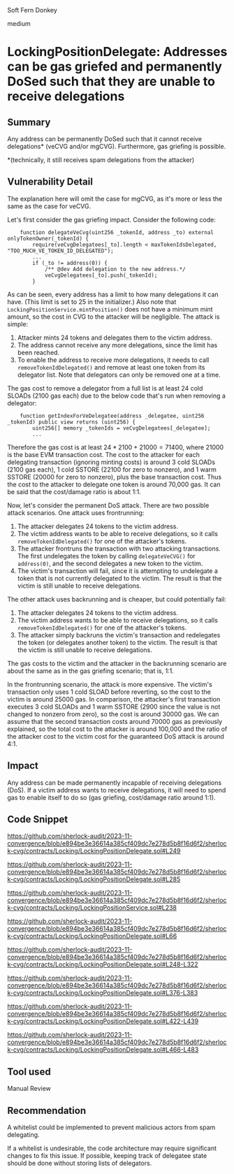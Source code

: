 Soft Fern Donkey

medium

# LockingPositionDelegate: Addresses can be gas griefed and permanently DoSed such that they are unable to receive delegations

## Summary
Any address can be permanently DoSed such that it cannot receive delegations* (veCVG and/or mgCVG). Furthermore, gas griefing is possible.

*(technically, it still receives spam delegations from the attacker)
## Vulnerability Detail
The explanation here will omit the case for mgCVG, as it's more or less the same as the case for veCVG.

Let's first consider the gas griefing impact. Consider the following code:
```solidity
    function delegateVeCvg(uint256 _tokenId, address _to) external onlyTokenOwner(_tokenId) {
        require(veCvgDelegatees[_to].length < maxTokenIdsDelegated, "TOO_MUCH_VE_TOKEN_ID_DELEGATED");
        ...
        if (_to != address(0)) {
            /** @dev Add delegation to the new address.*/
            veCvgDelegatees[_to].push(_tokenId);
        }
```
As can be seen, every address has a limit to how many delegations it can have. (This limit is set to 25 in the initializer.) Also note that `LockingPositionService.mintPosition()` does not have a minimum mint amount, so the cost in CVG to the attacker will be negligible. The attack is simple:
1. Attacker mints 24 tokens and delegates them to the victim address.
2. The address cannot receive any more delegations, since the limit has been reached.
3. To enable the address to receive more delegations, it needs to call `removeTokenIdDelegated()` and remove at least one token from its delegator list. Note that delegators can only be removed one at a time.

The gas cost to remove a delegator from a full list is at least 24 cold SLOADs (2100 gas each) due to the below code that's run when removing a delegator:
```solidity
    function getIndexForVeDelegatee(address _delegatee, uint256 _tokenId) public view returns (uint256) {
        uint256[] memory _tokenIds = veCvgDelegatees[_delegatee];
        ...
```
Therefore the gas cost is at least $24 * 2100 + 21000 = 71400$, where 21000 is the base EVM transaction cost. The cost to the attacker for each delegating transaction (ignoring minting costs) is around 3 cold SLOADs (2100 gas each), 1 cold SSTORE (22100 for zero to nonzero), and 1 warm SSTORE (20000 for zero to nonzero), plus the base transaction cost. Thus the cost to the attacker to delegate one token is around 70,000 gas. It can be said that the cost/damage ratio is about 1:1.

Now, let's consider the permanent DoS attack. There are two possible attack scenarios. One attack uses frontrunning:
1. The attacker delegates 24 tokens to the victim address.
2. The victim address wants to be able to receive delegations, so it calls `removeTokenIdDelegated()` for one of the attacker's tokens.
3. The attacker frontruns the transaction with two attacking transactions. The first undelegates the token by calling `delegateVeCVG()` for `address(0)`, and the second delegates a new token to the victim.
4. The victim's transaction will fail, since it is attempting to undelegate a token that is not currently delegated to the victim. The result is that the victim is still unable to receive delegations.

The other attack uses backrunning and is cheaper, but could potentially fail:
1. The attacker delegates 24 tokens to the victim address.
2. The victim address wants to be able to receive delegations, so it calls `removeTokenIdDelegated()` for one of the attacker's tokens.
3. The attacker simply backruns the victim's transaction and redelegates the token (or delegates another token) to the victim. The result is that the victim is still unable to receive delegations.

The gas costs to the victim and the attacker in the backrunning scenario are about the same as in the gas griefing scenario; that is, 1:1. 

In the frontrunning scenario, the attack is more expensive. The victim's transaction only uses 1 cold SLOAD before reverting, so the cost to the victim is around 25000 gas. In comparison, the attacker's first transaction executes 3 cold SLOADs and 1 warm SSTORE (2900 since the value is not changed to nonzero from zero), so the cost is around 30000 gas. We can assume that the second transaction costs around 70000 gas as previously explained, so the total cost to the attacker is around 100,000 and the ratio of the attacker cost to the victim cost for the guaranteed DoS attack is around 4:1. 

## Impact
Any address can be made permanently incapable of receiving delegations (DoS). If a victim address wants to receive delegations, it will need to spend gas to enable itself to do so (gas griefing, cost/damage ratio around 1:1).
## Code Snippet
https://github.com/sherlock-audit/2023-11-convergence/blob/e894be3e36614a385cf409dc7e278d5b8f16d6f2/sherlock-cvg/contracts/Locking/LockingPositionDelegate.sol#L249

https://github.com/sherlock-audit/2023-11-convergence/blob/e894be3e36614a385cf409dc7e278d5b8f16d6f2/sherlock-cvg/contracts/Locking/LockingPositionDelegate.sol#L285

https://github.com/sherlock-audit/2023-11-convergence/blob/e894be3e36614a385cf409dc7e278d5b8f16d6f2/sherlock-cvg/contracts/Locking/LockingPositionService.sol#L238

https://github.com/sherlock-audit/2023-11-convergence/blob/e894be3e36614a385cf409dc7e278d5b8f16d6f2/sherlock-cvg/contracts/Locking/LockingPositionDelegate.sol#L66

https://github.com/sherlock-audit/2023-11-convergence/blob/e894be3e36614a385cf409dc7e278d5b8f16d6f2/sherlock-cvg/contracts/Locking/LockingPositionDelegate.sol#L248-L322

https://github.com/sherlock-audit/2023-11-convergence/blob/e894be3e36614a385cf409dc7e278d5b8f16d6f2/sherlock-cvg/contracts/Locking/LockingPositionDelegate.sol#L376-L383

https://github.com/sherlock-audit/2023-11-convergence/blob/e894be3e36614a385cf409dc7e278d5b8f16d6f2/sherlock-cvg/contracts/Locking/LockingPositionDelegate.sol#L422-L439

https://github.com/sherlock-audit/2023-11-convergence/blob/e894be3e36614a385cf409dc7e278d5b8f16d6f2/sherlock-cvg/contracts/Locking/LockingPositionDelegate.sol#L466-L483
## Tool used

Manual Review

## Recommendation
A whitelist could be implemented to prevent malicious actors from spam delegating.

If a whitelist is undesirable, the code architecture may require significant changes to fix this issue. If possible, keeping track of delegatee state should be done without storing lists of delegators.